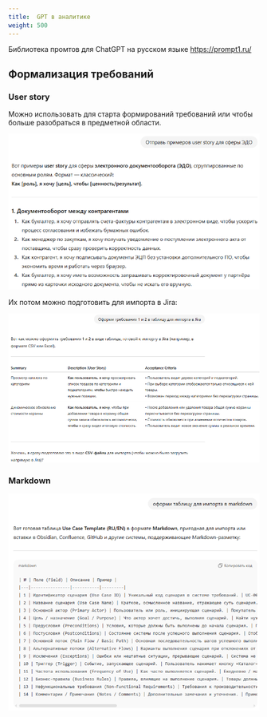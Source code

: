 ```yaml
---
title:  GPT в аналитике
weight: 500
---
```

Библиотека промтов для ChatGPT на русском языке https://prompt1.ru/

## Формализация требований
### User story

Можно использовать для старта формирований требований или чтобы больше разобраться в предметной области.

![alt text](image.png)

Их потом можно подготовить для импорта в Jira:

![alt text](image-1.png)

### Markdown
![alt text](image-2.png)